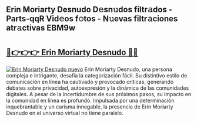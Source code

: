 ## Erin Moriarty Desnudo D𝚎sn𝚞dos filtr𝚊dos - Parts-qqR Vid𝚎os f𝚘tos - N𝚞evas filtr𝚊ciones atr𝚊ctivas EBM9w

# <h2><a href="http://mb0evgs.tromn.icu/?c=Erin+Moriarty+Desnudo">🔗👉👉👉 Erin Moriarty Desnudo 🔗🔗</a></h2>

[![Erin Moriarty Desnudo nuevo](https://i.imgur.com/pEAQMta.gif)](http://mb0evgs.tromn.icu/?c=Erin+Moriarty+Desnudo)
Erin Moriarty Desnudo, una persona compleja e intrigante, desafía la categorización fácil. Su distintivo estilo de comunicación en línea ha cautivado y provocado críticas, generando debates sobre privacidad, autoexpresión y la dinámica de las comunidades digitales. A pesar de la incertidumbre de sus próximos pasos, su impacto en la comunidad en línea es profundo. Impulsada por una determinación inquebrantable y un carisma innegable, la presencia de Erin Moriarty Desnudo en el universo virtual no tiene paralelo.
